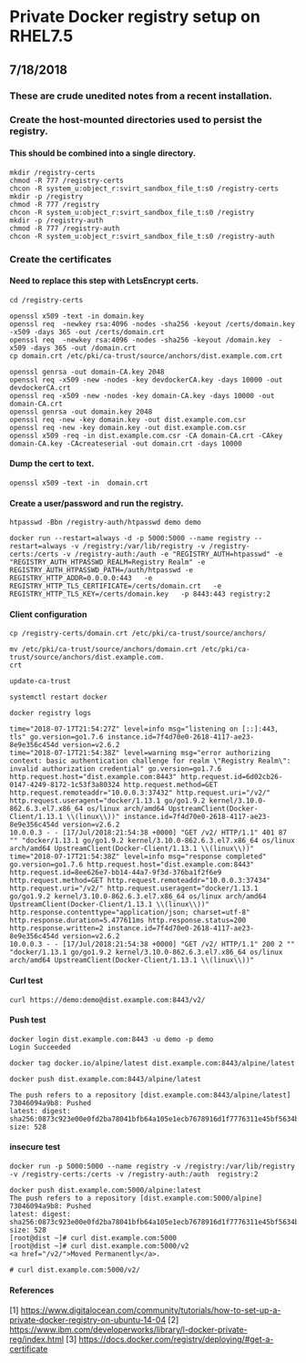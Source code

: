 # Private Docker registry setup on RHEL7.5
## 7/18/2018

### These are crude unedited notes from a recent installation.

### Create the host-mounted directories used to persist the registry.

#### This should be combined into a single directory.

```
mkdir /registry-certs
chmod -R 777 /registry-certs
chcon -R system_u:object_r:svirt_sandbox_file_t:s0 /registry-certs
mkdir -p /registry
chmod -R 777 /registry
chcon -R system_u:object_r:svirt_sandbox_file_t:s0 /registry
mkdir -p /registry-auth
chmod -R 777 /registry-auth
chcon -R system_u:object_r:svirt_sandbox_file_t:s0 /registry-auth
```

### Create the certificates
#### Need to replace this step with LetsEncrypt certs.

```
cd /registry-certs

openssl x509 -text -in domain.key
openssl req  -newkey rsa:4096 -nodes -sha256 -keyout /certs/domain.key  -x509 -days 365 -out /certs/domain.crt
openssl req  -newkey rsa:4096 -nodes -sha256 -keyout /domain.key  -x509 -days 365 -out /domain.crt
cp domain.crt /etc/pki/ca-trust/source/anchors/dist.example.com.crt

openssl genrsa -out domain-CA.key 2048
openssl req -x509 -new -nodes -key devdockerCA.key -days 10000 -out devdockerCA.crt
openssl req -x509 -new -nodes -key domain-CA.key -days 10000 -out domain-CA.crt
openssl genrsa -out domain.key 2048
openssl req -new -key domain.key -out dist.example.com.csr
openssl req -new -key domain.key -out dist.example.com.csr
openssl x509 -req -in dist.example.com.csr -CA domain-CA.crt -CAkey domain-CA.key -CAcreateserial -out domain.crt -days 10000
```

#### Dump the cert to text.

```
openssl x509 -text -in  domain.crt
```

#### Create a user/password and run the registry.

```
htpasswd -Bbn /registry-auth/htpasswd demo demo

docker run --restart=always -d -p 5000:5000 --name registry --restart=always -v /registry:/var/lib/registry -v /registry-certs:/certs -v /registry-auth:/auth -e "REGISTRY_AUTH=htpasswd" -e "REGISTRY_AUTH_HTPASSWD_REALM=Registry Realm" -e REGISTRY_AUTH_HTPASSWD_PATH=/auth/htpasswd -e REGISTRY_HTTP_ADDR=0.0.0.0:443   -e REGISTRY_HTTP_TLS_CERTIFICATE=/certs/domain.crt   -e REGISTRY_HTTP_TLS_KEY=/certs/domain.key   -p 8443:443 registry:2
```

#### Client configuration

```
cp /registry-certs/domain.crt /etc/pki/ca-trust/source/anchors/

mv /etc/pki/ca-trust/source/anchors/domain.crt /etc/pki/ca-trust/source/anchors/dist.example.com.
crt

update-ca-trust
  
systemctl restart docker

docker registry logs

time="2018-07-17T21:54:27Z" level=info msg="listening on [::]:443, tls" go.version=go1.7.6 instance.id=7f4d70e0-2618-4117-ae23-8e9e356c454d version=v2.6.2
time="2018-07-17T21:54:38Z" level=warning msg="error authorizing context: basic authentication challenge for realm \"Registry Realm\": invalid authorization credential" go.version=go1.7.6 http.request.host="dist.example.com:8443" http.request.id=6d02cb26-0147-4249-8172-1c53f3a80324 http.request.method=GET http.request.remoteaddr="10.0.0.3:37432" http.request.uri="/v2/" http.request.useragent="docker/1.13.1 go/go1.9.2 kernel/3.10.0-862.6.3.el7.x86_64 os/linux arch/amd64 UpstreamClient(Docker-Client/1.13.1 \\(linux\\))" instance.id=7f4d70e0-2618-4117-ae23-8e9e356c454d version=v2.6.2
10.0.0.3 - - [17/Jul/2018:21:54:38 +0000] "GET /v2/ HTTP/1.1" 401 87 "" "docker/1.13.1 go/go1.9.2 kernel/3.10.0-862.6.3.el7.x86_64 os/linux arch/amd64 UpstreamClient(Docker-Client/1.13.1 \\(linux\\))"
time="2018-07-17T21:54:38Z" level=info msg="response completed" go.version=go1.7.6 http.request.host="dist.example.com:8443" http.request.id=8ee626e7-bb14-44a7-9f3d-376ba1f2f6e9 http.request.method=GET http.request.remoteaddr="10.0.0.3:37434" http.request.uri="/v2/" http.request.useragent="docker/1.13.1 go/go1.9.2 kernel/3.10.0-862.6.3.el7.x86_64 os/linux arch/amd64 UpstreamClient(Docker-Client/1.13.1 \\(linux\\))" http.response.contenttype="application/json; charset=utf-8" http.response.duration=5.477611ms http.response.status=200 http.response.written=2 instance.id=7f4d70e0-2618-4117-ae23-8e9e356c454d version=v2.6.2
10.0.0.3 - - [17/Jul/2018:21:54:38 +0000] "GET /v2/ HTTP/1.1" 200 2 "" "docker/1.13.1 go/go1.9.2 kernel/3.10.0-862.6.3.el7.x86_64 os/linux arch/amd64 UpstreamClient(Docker-Client/1.13.1 \\(linux\\))"
```

#### Curl test

```
curl https://demo:demo@dist.example.com:8443/v2/
```

#### Push test

```
docker login dist.example.com:8443 -u demo -p demo
Login Succeeded

docker tag docker.io/alpine/latest dist.example.com:8443/alpine/latest

docker push dist.example.com:8443/alpine/latest

The push refers to a repository [dist.example.com:8443/alpine/latest]
73046094a9b8: Pushed
latest: digest: sha256:0873c923e00e0fd2ba78041bfb64a105e1ecb7678916d1f7776311e45bf5634b size: 528

```

#### insecure test

```
docker run -p 5000:5000 --name registry -v /registry:/var/lib/registry -v /registry-certs:/certs -v /registry-auth:/auth  registry:2

docker push dist.example.com:5000/alpine:latest
The push refers to a repository [dist.example.com:5000/alpine]
73046094a9b8: Pushed
latest: digest: sha256:0873c923e00e0fd2ba78041bfb64a105e1ecb7678916d1f7776311e45bf5634b size: 528
[root@dist ~]# curl dist.example.com:5000
[root@dist ~]# curl dist.example.com:5000/v2
<a href="/v2/">Moved Permanently</a>.

# curl dist.example.com:5000/v2/
```

#### References

[1] https://www.digitalocean.com/community/tutorials/how-to-set-up-a-private-docker-registry-on-ubuntu-14-04
[2] https://www.ibm.com/developerworks/library/l-docker-private-reg/index.html
[3] https://docs.docker.com/registry/deploying/#get-a-certificate
